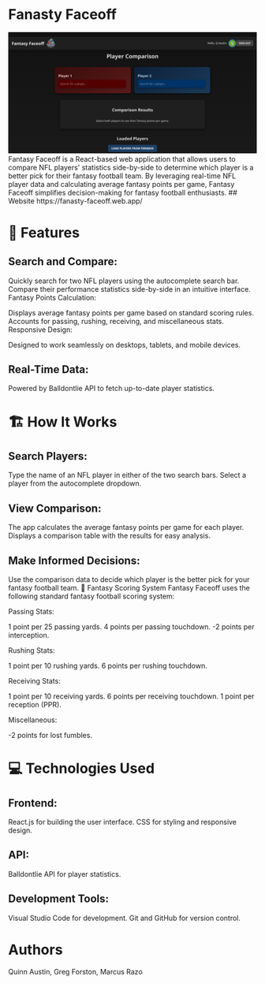 # Fanasty Faceoff
<img src="github preview website.png" alt="">
Fantasy Faceoff is a React-based web application that allows users to compare NFL players' statistics side-by-side to determine which player is a better pick for their fantasy football team. By leveraging real-time NFL player data and calculating average fantasy points per game, Fantasy Faceoff simplifies decision-making for fantasy football enthusiasts.
## Website
https://fanasty-faceoff.web.app/

# 🚀 Features
## Search and Compare:

Quickly search for two NFL players using the autocomplete search bar.
Compare their performance statistics side-by-side in an intuitive interface.
Fantasy Points Calculation:

Displays average fantasy points per game based on standard scoring rules.
Accounts for passing, rushing, receiving, and miscellaneous stats.
Responsive Design:

Designed to work seamlessly on desktops, tablets, and mobile devices.

## Real-Time Data:

Powered by Balldontlie API to fetch up-to-date player statistics.

# 🏗️ How It Works

## Search Players:

Type the name of an NFL player in either of the two search bars.
Select a player from the autocomplete dropdown.

## View Comparison:

The app calculates the average fantasy points per game for each player.
Displays a comparison table with the results for easy analysis.

## Make Informed Decisions:

Use the comparison data to decide which player is the better pick for your fantasy football team.
🧮 Fantasy Scoring System
Fantasy Faceoff uses the following standard fantasy football scoring system:

Passing Stats:

1 point per 25 passing yards.
4 points per passing touchdown.
-2 points per interception.

Rushing Stats:

1 point per 10 rushing yards.
6 points per rushing touchdown.

Receiving Stats:

1 point per 10 receiving yards.
6 points per receiving touchdown.
1 point per reception (PPR).

Miscellaneous:

-2 points for lost fumbles.
# 💻 Technologies Used

## Frontend:

React.js for building the user interface.
CSS for styling and responsive design.

## API:

Balldontlie API for player statistics.

## Development Tools:

Visual Studio Code for development.
Git and GitHub for version control.

# Authors
Quinn Austin, Greg Forston, Marcus Razo
